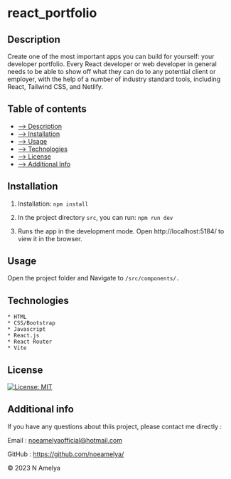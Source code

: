 # react_portfolio

## Description

Create one of the most important apps you can build for yourself: your developer portfolio.
Every React developer or web developer in general needs to be able to show off what they can do to any potential client or employer, with the help of a number of industry standard tools, including React, Tailwind CSS, and Netlify.


## Table of contents

- [--> Description](#description)
- [--> Installation](#installation)
- [--> Usage](#usage)
- [--> Technologies](Technologies)
- [--> License](#license)
- [--> Additional Info](#additional-info)

## Installation

1. Installation: ```npm install```

2. In the project directory ```src```, you can run: ```npm run dev```

3. Runs the app in the development mode.
Open http://localhost:5184/ to view it in the browser. 


## Usage
Open the project folder and Navigate to ```/src/components/.```



## Technologies

    * HTML
    * CSS/Bootstrap
    * Javascript
    * React.js
    * React Router
    * Vite

## License

[![License: MIT](https://img.shields.io/badge/License-MIT-yellow.svg)](https://opensource.org/licenses/MIT)

## Additional info

If you have any questions about thiis project, please contact me directly : 

Email : noeamelyaofficial@hotmail.com

GitHub : https://github.com/noeamelya/


© 2023 N Amelya